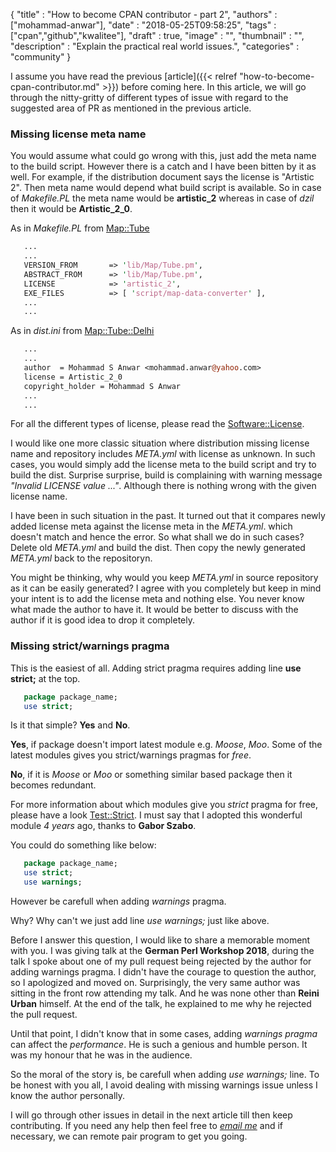 
  {
    "title"       : "How to become CPAN contributor - part 2",
    "authors"     : ["mohammad-anwar"],
    "date"        : "2018-05-25T09:58:25",
    "tags"        : ["cpan","github","kwalitee"],
    "draft"       : true,
    "image"       : "",
    "thumbnail"   : "",
    "description" : "Explain the practical real world issues.",
    "categories"  : "community"
  }

I assume you have read the previous [article]({{< relref "how-to-become-cpan-contributor.md" >}}) before coming here. In this article, we will go through the nitty-gritty of different types of issue with regard to the suggested area of PR as mentioned in the previous article.

### Missing license meta name

You would assume what could go wrong with this, just add the meta name to the build script. However there is a catch and I have been bitten by it as well. For example, if the distribution document says the license is "Artistic 2". Then meta name would depend what build script is available. So in case of *Makefile.PL* the meta name would be **artistic_2** whereas in case of *dzil* then it would be **Artistic_2_0**.

As in *Makefile.PL* from [Map::Tube](https://metacpan.org/release/Map-Tube)

```perl
   ...
   ...
   VERSION_FROM       => 'lib/Map/Tube.pm',
   ABSTRACT_FROM      => 'lib/Map/Tube.pm',
   LICENSE            => 'artistic_2',
   EXE_FILES          => [ 'script/map-data-converter' ],
   ...
   ...
```

As in *dist.ini* from [Map::Tube::Delhi](https://metacpan.org/release/Map-Tube-Delhi)

```perl
   ...
   ...
   author  = Mohammad S Anwar <mohammad.anwar@yahoo.com>
   license = Artistic_2_0
   copyright_holder = Mohammad S Anwar
   ...
   ...
```

For all the different types of license, please read the [Software::License](https://metacpan.org/pod/Software::License).

I would like one more classic situation where distribution missing license name and repository includes *META.yml* with license as unknown. In such cases, you would simply add the license meta to the build script and try to build the dist. Surprise surprise, build is complaining with warning message *"Invalid LICENSE value ..."*. Although there is nothing wrong with the given license name.

I have been in such situation in the past. It turned out that it compares newly added license meta against the license meta in the *META.yml*. which doesn't match and hence the error. So what shall we do in such cases? Delete old *META.yml* and build the dist. Then copy the newly generated *META.yml* back to the repositoryn.

You might be thinking, why would you keep *META.yml* in source repository as it can be easily generated? I agree with you completely but keep in mind your intent is to add the license meta and nothing else. You never know what made the author to have it. It would be better to discuss with the author if it is good idea to drop it completely.

### Missing strict/warnings pragma

This is the easiest of all. Adding strict pragma requires adding line **use strict;** at the top.

```perl
   package package_name;
   use strict;
```

Is it that simple? **Yes** and **No**.

**Yes**, if package doesn't import latest module e.g. *Moose*, *Moo*. Some of the latest modules gives you strict/warnings pragmas for *free*.

**No**, if it is *Moose* or *Moo* or something similar based package then it becomes redundant.

For more information about which modules give you *strict* pragma for free, please have a look [Test::Strict](https://metacpan.org/pod/Test::Strict). I must say that I adopted this wonderful module *4 years* ago, thanks to **Gabor Szabo**.

You could do something like below:

```perl
   package package_name;
   use strict;
   use warnings;
```

However be carefull when adding *warnings* pragma.

Why? Why can't we just add line *use warnings;* just like above.

Before I answer this question, I would like to share a memorable moment with you. I was giving talk at the **German Perl Workshop 2018**, during the talk I spoke about one of my pull request being rejected by the author for adding warnings pragma. I didn't have the courage to question the author, so I apologized and moved on. Surprisingly, the very same author was sitting in the front row attending my talk. And he was none other than **Reini Urban** himself. At the end of the talk, he explained to me why he rejected the pull request.

Until that point, I didn't know that in some cases, adding *warnings pragma* can affect the *performance*. He is such a genious and humble person. It was my honour that he was in the audience.

So the moral of the story is, be carefull when adding *use warnings;* line. To be honest with you all, I avoid dealing with missing warnings issue unless I know the author personally.

I will go through other issues in detail in the next article till then keep contributing. If you need any help then feel free to *[email me](mailto:mohammad.anwar@yahoo.com)* and if necessary, we can remote pair program to get you going.